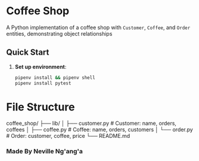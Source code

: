 #  Coffee Shop 

A Python implementation of a coffee shop with `Customer`, `Coffee`, and `Order` entities, demonstrating object relationships 

## Quick Start

1. **Set up environment**:
   ```bash
   pipenv install && pipenv shell
   pipenv install pytest 

# File Structure
coffee_shop/
├── lib/
│   ├── customer.py     # Customer: name, orders, coffees
│   ├── coffee.py       # Coffee: name, orders, customers
│   └── order.py        # Order: customer, coffee, price
└── README.md


### Made By Neville Ng'ang'a
